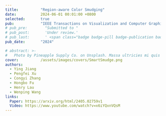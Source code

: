 ```yaml
---
title:          "Region-aware Color Smudging"
date:           2024-06-01 00:01:00 +0800
selected:       true
pub:            "IEEE Transactions on Visualization and Computer Graphics"
# pub_pre:        "Submitted to "
# pub_post:       'Under review.'
# pub_last:       ' <span class="badge badge-pill badge-publication badge-success">Spotlight</span>'
pub_date:       "2024"

# abstract: >-
#   Photo by Pineapple Supply Co. on Unsplash. Massa ultricies mi quis hendrerit dolor magna. Arcu non odio euismod lacinia at quis risus sed. Et tortor at risus viverra. Enim neque volutpat ac tincidunt. Dictum varius duis at consectetur lorem donec.
cover:          /assets/images/covers/SmartSmudge.png
authors:
  - Ying Jiang
  - Pengfei Xu
  - Congyi Zhang
  - Hongbo Fu
  - Henry Lau
  - Wenping Wang
links:
  Paper: https://arxiv.org/html/2405.02759v1
  Video: https://www.youtube.com/watch?v=x6iYQxnVQsM
---
```


